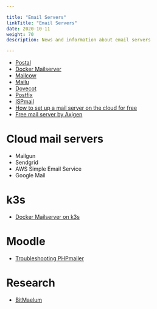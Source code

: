 ```yaml
---

title: "Email Servers"  
linkTitle: "Email Servers"  
date: 2020-10-11  
weight: 70  
description: News and information about email servers

---
```


* [Postal](https://docs.postalserver.io/)
* [Docker Mailserver](https://docker-mailserver.github.io/docker-mailserver/edge/)
* [Mailcow](https://github.com/mailcow/mailcow-dockerized)
* [Mailu](https://github.com/Mailu/Mailu)
* [Dovecot](https://www.dovecot.org/)
* [Postfix](http://www.postfix.org/)
* [ISPmail](https://workaround.org/ispmail)
* [How to set up a mail server on the cloud for free](https://www.linkedin.com/pulse/how-set-up-mail-server-cloud-free-alwin-woo-pmp/)
* [Free mail server by Axigen](https://www.axigen.com/mail-server/free/)

# Cloud mail servers

* Mailgun
* Sendgrid
* AWS Simple Email Service
* Google Mail

# k3s

* [Docker Mailserver on k3s](https://github.com/kyzdev/docker-mailserver-k3s)

# Moodle

* [Troubleshooting PHPmailer](https://github.com/PHPMailer/PHPMailer/wiki/Troubleshooting)

# Research

* [BitMaelum](https://bitmaelum.com/)
